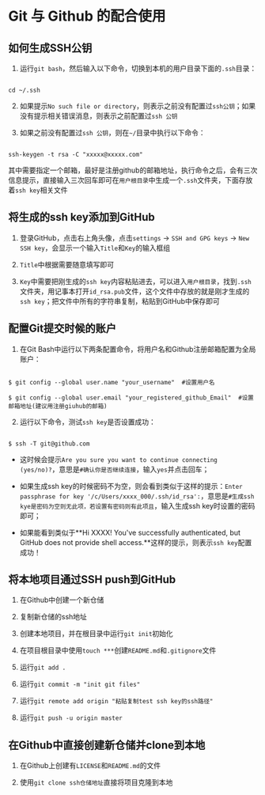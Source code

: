 # Git 与 Github 的配合使用



## 如何生成SSH公钥

1. 运行`git bash`，然后输入以下命令，切换到本机的用户目录下面的`.ssh`目录：

```

cd ~/.ssh

```

2. 如果提示`No such file or directory`，则表示之前没有配置过`ssh公钥`；如果没有提示相关错误消息，则表示之前配置过`ssh 公钥`

3. 如果之前没有配置过`ssh 公钥`，则在`~/`目录中执行以下命令：

```

ssh-keygen -t rsa -C "xxxxx@xxxxx.com"

```

其中需要指定一个邮箱，最好是注册github的邮箱地址，执行命令之后，会有三次信息提示，直接输入三次回车即可在`用户根目录`中生成一个`.ssh`文件夹，下面存放着`ssh key`相关文件



## 将生成的ssh key添加到GitHub

1. 登录GitHub，点击右上角头像，点击`settings` -> `SSH and GPG keys` -> `New SSH key`，会显示一个输入`Title`和`Key`的输入框组

2. `Title`中根据需要随意填写即可

3. `Key`中需要把刚生成的`ssh key`内容粘贴进去，可以进入`用户根目录`，找到`.ssh`文件夹，用记事本打开`id_rsa.pub`文件，这个文件中存放的就是刚才生成的`ssh key`；把文件中所有的字符串复制，粘贴到GitHub中保存即可



## 配置Git提交时候的账户

1. 在Git Bash中运行以下两条配置命令，将用户名和Github注册邮箱配置为全局账户：

```

$ git config --global user.name "your_username"  #设置用户名

$ git config --global user.email "your_registered_github_Email"  #设置邮箱地址(建议用注册giuhub的邮箱)

```

2. 运行以下命令，测试`ssh key`是否设置成功：

```

$ ssh -T git@github.com

```

 + 这时候会提示`Are you sure you want to continue connecting (yes/no)?`，意思是`#确认你是否继续连接`，输入`yes`并点击回车；

 + 如果生成ssh key的时候密码不为空，则会看到类似于这样的提示：`Enter passphrase for key '/c/Users/xxxx_000/.ssh/id_rsa':`，意思是`#生成ssh kye是密码为空则无此项，若设置有密码则有此项且`，输入生成ssh key时设置的密码即可；

 + 如果能看到类似于**Hi XXXX! You've successfully authenticated, but GitHub does not provide shell access.**这样的提示，则表示`ssh key`配置成功！



## 将本地项目通过SSH push到GitHub

1. 在Github中创建一个新仓储

2. 复制新仓储的ssh地址

3. 创建本地项目，并在根目录中运行`git init`初始化

4. 在项目根目录中使用`touch ***`创建`README.md`和`.gitignore`文件

5. 运行`git add .`

6. 运行`git commit -m "init git files"`

7. 运行`git remote add origin "粘贴复制test ssh key的ssh路径"`

8. 运行`git push -u origin master`



## 在Github中直接创建新仓储并clone到本地

1. 在Github上创建有`LICENSE`和`README.md`的文件

2. 使用`git clone ssh仓储地址`直接将项目克隆到本地